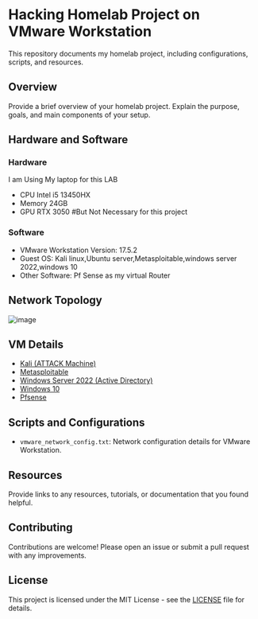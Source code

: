 # Hacking Homelab Project on VMware Workstation

This repository documents my homelab project, including configurations, scripts, and resources.

## Overview

Provide a brief overview of your homelab project. Explain the purpose, goals, and main components of your setup.

## Hardware and Software

### Hardware
I am Using My laptop for this LAB
- CPU Intel i5 13450HX
- Memory 24GB
- GPU RTX 3050 #But Not Necessary for this project

### Software
- VMware Workstation Version: 17.5.2
- Guest OS: Kali linux,Ubuntu server,Metasploitable,windows server 2022,windows 10
- Other Software: Pf Sense as my virtual Router

## Network Topology

![image](https://github.com/badcaptianela/Hacking-Homelab/assets/132641670/1ac7144d-1b4b-4082-9c53-52d04a73156a)


## VM Details

- [Kali (ATTACK Machine)](docs/kali-vm.md)
- [Metasploitable](docs/metasploitable-vm.md)
- [Windows Server 2022 (Active Directory)](docs/windows-server-2022-vm.md)
- [Windows 10](docs/windows-10-vm.md)
- [Pfsense](docs/pfsense-vm.md)

## Scripts and Configurations

- `vmware_network_config.txt`: Network configuration details for VMware Workstation.

## Resources

Provide links to any resources, tutorials, or documentation that you found helpful.

## Contributing

Contributions are welcome! Please open an issue or submit a pull request with any improvements.

## License

This project is licensed under the MIT License - see the [LICENSE](LICENSE) file for details.
